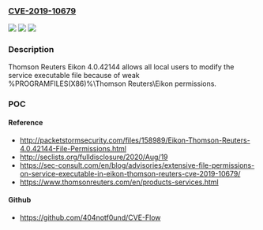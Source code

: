 ### [CVE-2019-10679](https://cve.mitre.org/cgi-bin/cvename.cgi?name=CVE-2019-10679)
![](https://img.shields.io/static/v1?label=Product&message=n%2Fa&color=blue)
![](https://img.shields.io/static/v1?label=Version&message=n%2Fa&color=blue)
![](https://img.shields.io/static/v1?label=Vulnerability&message=n%2Fa&color=brighgreen)

### Description

Thomson Reuters Eikon 4.0.42144 allows all local users to modify the service executable file because of weak %PROGRAMFILES(X86)%\Thomson Reuters\Eikon permissions.

### POC

#### Reference
- http://packetstormsecurity.com/files/158989/Eikon-Thomson-Reuters-4.0.42144-File-Permissions.html
- http://seclists.org/fulldisclosure/2020/Aug/19
- https://sec-consult.com/en/blog/advisories/extensive-file-permissions-on-service-executable-in-eikon-thomson-reuters-cve-2019-10679/
- https://www.thomsonreuters.com/en/products-services.html

#### Github
- https://github.com/404notf0und/CVE-Flow

